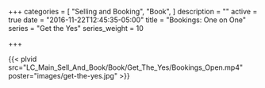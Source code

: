+++
categories = [
  "Selling and Booking",
  "Book",
]
description = ""
active = true
date = "2016-11-22T12:45:35-05:00"
title = "Bookings: One on One"
series = "Get the Yes"
series_weight = 10

+++

{{< plvid src="LC_Main_Sell_And_Book/Book/Get_The_Yes/Bookings_Open.mp4" poster="images/get-the-yes.jpg" >}}
